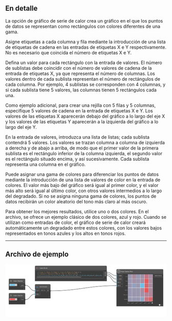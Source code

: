 ## En detalle

La opción de gráfico de serie de calor crea un gráfico en el que los puntos de datos se representan como rectángulos con colores diferentes de una gama.

Asigne etiquetas a cada columna y fila mediante la introducción de una lista de etiquetas de cadena en las entradas de etiquetas X e Y respectivamente. No es necesario que coincida el número de etiquetas X e Y.

Defina un valor para cada rectángulo con la entrada de valores. El número de sublistas debe coincidir con el número de valores de cadena de la entrada de etiquetas X, ya que representa el número de columnas. Los valores dentro de cada sublista representan el número de rectángulos de cada columna. Por ejemplo, 4 sublistas se corresponden con 4 columnas, y si cada sublista tiene 5 valores, las columnas tienen 5 rectángulos cada una.

Como ejemplo adicional, para crear una rejilla con 5 filas y 5 columnas, especifique 5 valores de cadena en la entrada de etiquetas X e Y. Los valores de las etiquetas X aparecerán debajo del gráfico a lo largo del eje X y los valores de las etiquetas Y aparecerán a la izquierda del gráfico a lo largo del eje Y.

En la entrada de valores, introduzca una lista de listas; cada sublista contendrá 5 valores. Los valores se trazan columna a columna de izquierda a derecha y de abajo a arriba, de modo que el primer valor de la primera sublista es el rectángulo inferior de la columna izquierda, el segundo valor es el rectángulo situado encima, y así sucesivamente. Cada sublista representa una columna en el gráfico.

Puede asignar una gama de colores para diferenciar los puntos de datos mediante la introducción de una lista de valores de color en la entrada de colores. El valor más bajo del gráfico será igual al primer color, y el valor más alto será igual al último color, con otros valores intermedios a lo largo del degradado. Si no se asigna ninguna gama de colores, los puntos de datos recibirán un color aleatorio del tono más claro al más oscuro.

Para obtener los mejores resultados, utilice uno o dos colores. En el archivo, se ofrece un ejemplo clásico de dos colores, azul y rojo. Cuando se utilizan como entradas de color, el gráfico de serie de calor creará automáticamente un degradado entre estos colores, con los valores bajos representados en tonos azules y los altos en tonos rojos.

___
## Archivo de ejemplo

![Heat Series Plot](./CoreNodeModelsWpf.Charts.HeatSeriesNodeModel_img.jpg)

